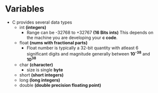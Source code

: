 # Variables

- C provides several data types 
  - int     **(integers)**   
    - Range can be -32768 to +32767 **(16 Bits ints)** This depends on the machine you are developing your **c code**.  
  - float   **(nums with fractional parts)**
    - Float number is typically a 32-bit quantity with atleast 6 significant digits and magnitude generally between **10<sup>-38</sup>** and **10<sup>38</sup>**
  - char    **(character)**
    - size is single **byte**
  - short   **(short integers)**
  - long    **(long integers)**
  - double  **(double precision floating point)**
